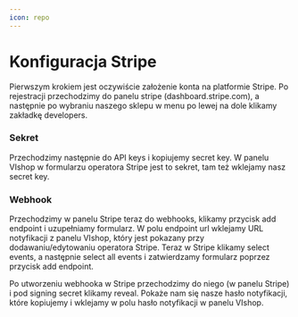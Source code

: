 ```yaml
---
icon: repo
---
```

# Konfiguracja Stripe

Pierwszym krokiem jest oczywiście założenie konta na platformie Stripe. Po rejestracji przechodzimy do panelu stripe (dashboard.stripe.com), a następnie
po wybraniu naszego sklepu w menu po lewej na dole klikamy zakładkę developers. 

### Sekret
Przechodzimy następnie do API keys i kopiujemy secret key. W panelu VIshop w formularzu operatora Stripe jest to sekret, tam
też wklejamy nasz secret key.

### Webhook
Przechodzimy w panelu Stripe teraz do webhooks, klikamy przycisk add endpoint i uzupełniamy formularz. W polu endpoint url
wklejamy URL notyfikacji z panelu VIshop, który jest pokazany przy dodawaniu/edytowaniu operatora Stripe. Teraz w Stripe
klikamy select events, a następnie select all events i zatwierdzamy formularz poprzez przycisk add endpoint.


Po utworzeniu webhooka w Stripe przechodzimy do niego (w panelu Stripe) i pod signing secret klikamy reveal. Pokaże nam się
nasze hasło notyfikacji, które kopiujemy i wklejamy w polu hasło notyfikacji w panelu VIshop.